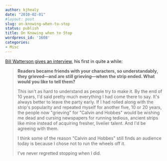 ```yaml
---
author: kjhealy
date: "2010-02-01"
#layout: post
slug: on-knowing-when-to-stop
status: publish
title: On Knowing when to Stop
wordpress_id: '1608'
categories:
- Misc
---
```


[Bill Watterson gives an interview](http://www.cleveland.com/living/index.ssf/2010/02/bill_watterson_creator_of_belo.html), his first in quite a while:

> **Readers became friends with your characters, so understandably, they grieved—and are still grieving—when the strip ended. What would you like to tell them?**
>
> This isn't as hard to understand as people try to make it. By the end of 10 years, I'd said pretty much everything I had come there to say. It's always better to leave the party early. If I had rolled along with the strip's popularity and repeated myself for another five, 10 or 20 years, the people now "grieving" for "Calvin and Hobbes" would be wishing me dead and cursing newspapers for running tedious, ancient strips like mine instead of acquiring fresher, livelier talent. And I'd be agreeing with them.
>
> I think some of the reason "Calvin and Hobbes" still finds an audience today is because I chose not to run the wheels off it.
>
> I've never regretted stopping when I did.
